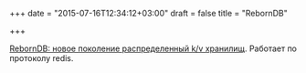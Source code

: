 +++
date = "2015-07-16T12:34:12+03:00"
draft = false
title = "RebornDB"

+++

<p><a href="http://highscalability.com/blog/2015/7/8/reborndb-the-next-generation-distributed-key-value-store.html">RebornDB: новое поколение распределенный k/v хранилищ</a>. Работает по протоколу redis.</p>

